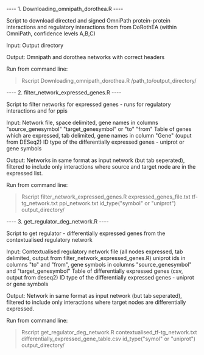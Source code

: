 
---- 1. Downloading_omnipath_dorothea.R ----

Script to download directed and signed OmniPath protein-protein interactions and regulatory interactions from 
from DoRothEA (within OmniPath, confidence levels A,B,C)

Input: Output directory
       
Output: Omnipath and dorothea networks with correct headers

Run from command line:

> Rscript Downloading_omnipath_dorothea.R /path_to/output_directory/


---- 2. filter_network_expressed_genes.R ----

Script to filter networks for expressed genes - runs for regulatory interactions and for ppis

Input: Network file, space delimited, gene names in columns "source_genesymbol" "target_genesymbol" or "to" "from"
        Table of genes which are expressed, tab delimited, gene names in column "Gene" (ouput from DESeq2)
        ID type of the differentially expressed genes - uniprot or gene symbols

Output: Networks in same format as input network (but tab seperated), filtered to include only interactions where source and target node are in the expressed list.

Run from command line:

> Rscript filter_network_expressed_genes.R expressed_genes_file.txt tf-tg_network.txt ppi_network.txt id_type("symbol" or "uniprot") output_directory/


---- 3. get_regulator_deg_network.R ----

Script to get regulator - differentially expressed genes from the contextualised regulatory network

Input: Contextualised regulatory network file (all nodes expressed, tab delimited, output from filter_network_expressed_genes.R)
           uniprot ids in columns "to" and "from", gene symbols in columns "source_genesymbol" and "target_genesymbol"
        Table of differentially expressed genes (csv, output from deseq2)
        ID type of the differentially expressed genes - uniprot or gene symbols

Output: Network in same format as input network (but tab seperated), filtered to include only interactions where target nodes are differentially expressed.

Run from command line:

> Rscript get_regulator_deg_network.R contextualised_tf-tg_network.txt differentially_expressed_gene_table.csv id_type("symol" or "uniprot") output_directory/



